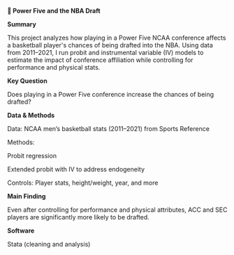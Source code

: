**🏀 Power Five and the NBA Draft**

**Summary**

This project analyzes how playing in a Power Five NCAA conference affects a basketball player's chances of being drafted into the NBA. Using data from 2011–2021, I run probit and instrumental variable (IV) models to estimate the impact of conference affiliation while controlling for performance and physical stats.

**Key Question**

Does playing in a Power Five conference increase the chances of being drafted?

**Data & Methods**

Data: NCAA men’s basketball stats (2011–2021) from Sports Reference

Methods:

Probit regression

Extended probit with IV to address endogeneity

Controls: Player stats, height/weight, year, and more

**Main Finding**

Even after controlling for performance and physical attributes, ACC and SEC players are significantly more likely to be drafted.

**Software**

Stata (cleaning and analysis)
